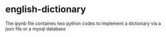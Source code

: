 # english-dictionary

The ipynb file containes two python codes to implement a dictionary via a json file or a mysql database
